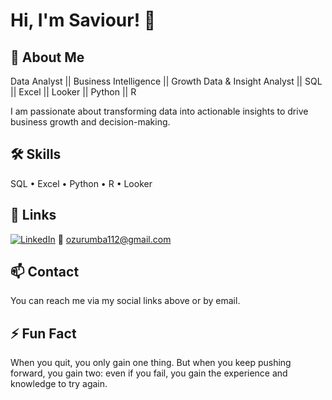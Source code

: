 # Hi, I'm Saviour! 👋

## 🚀 About Me
Data Analyst || Business Intelligence || Growth Data & Insight Analyst || SQL || Excel || Looker || Python || R

I am passionate about transforming data into actionable insights to drive business growth and decision-making.

## 🛠 Skills
SQL • Excel • Python • R • Looker

## 🔗 Links
[![LinkedIn](https://img.shields.io/badge/linkedin-0A66C2?style=for-the-badge&logo=linkedin&logoColor=white)](https://www.linkedin.com/in/duru-saviour-20275123b/)
📧 ozurumba112@gmail.com

## 📫 Contact
You can reach me via my social links above or by email.

## ⚡️ Fun Fact
When you quit, you only gain one thing. But when you keep pushing forward, you gain two: even if you fail, you gain the experience and knowledge to try again.
